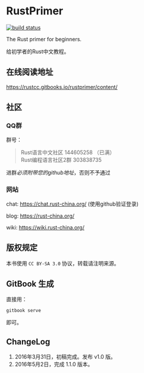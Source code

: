 # RustPrimer

[![build status][build-badge]][build-url]

[build-badge]: https://api.travis-ci.org/rustcc/RustPrimer.svg
[build-url]: https://travis-ci.org/rustcc/RustPrimer

The Rust primer for beginners.

给初学者的Rust中文教程。

## 在线阅读地址

<https://rustcc.gitbooks.io/rustprimer/content/>

## 社区

### QQ群

群号：

> Rust语言中文社区 144605258 （已满）  
> Rust编程语言社区2群 303838735

进群*必须附带您的github地址*，否则不予通过

### 网站

chat: <https://chat.rust-china.org/> (使用github验证登录)

blog: <https://rust-china.org/>

wiki: <https://wiki.rust-china.org/>

## 版权规定

本书使用 `CC BY-SA 3.0` 协议，转载请注明来源。

## GitBook 生成

直接用：

```shell
gitbook serve
```

即可。

## ChangeLog

1. 2016年3月31日，初稿完成。发布 v1.0 版。
2. 2016年5月2日，完成 1.1.0 版本。
